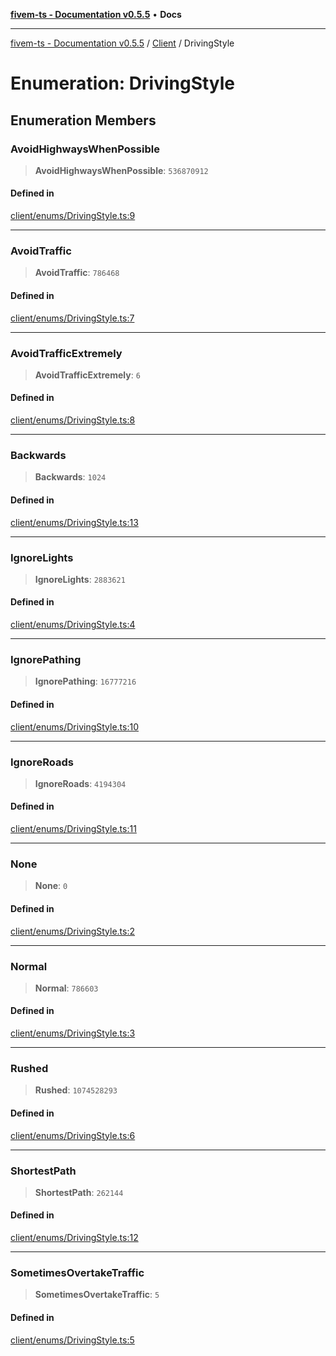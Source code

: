 [**fivem-ts - Documentation v0.5.5**](../../../README.md) • **Docs**

***

[fivem-ts - Documentation v0.5.5](../../../README.md) / [Client](../README.md) / DrivingStyle

# Enumeration: DrivingStyle

## Enumeration Members

### AvoidHighwaysWhenPossible

> **AvoidHighwaysWhenPossible**: `536870912`

#### Defined in

[client/enums/DrivingStyle.ts:9](https://github.com/Purpose-Dev/fivem-ts/blob/main/src/client/enums/DrivingStyle.ts#L9)

***

### AvoidTraffic

> **AvoidTraffic**: `786468`

#### Defined in

[client/enums/DrivingStyle.ts:7](https://github.com/Purpose-Dev/fivem-ts/blob/main/src/client/enums/DrivingStyle.ts#L7)

***

### AvoidTrafficExtremely

> **AvoidTrafficExtremely**: `6`

#### Defined in

[client/enums/DrivingStyle.ts:8](https://github.com/Purpose-Dev/fivem-ts/blob/main/src/client/enums/DrivingStyle.ts#L8)

***

### Backwards

> **Backwards**: `1024`

#### Defined in

[client/enums/DrivingStyle.ts:13](https://github.com/Purpose-Dev/fivem-ts/blob/main/src/client/enums/DrivingStyle.ts#L13)

***

### IgnoreLights

> **IgnoreLights**: `2883621`

#### Defined in

[client/enums/DrivingStyle.ts:4](https://github.com/Purpose-Dev/fivem-ts/blob/main/src/client/enums/DrivingStyle.ts#L4)

***

### IgnorePathing

> **IgnorePathing**: `16777216`

#### Defined in

[client/enums/DrivingStyle.ts:10](https://github.com/Purpose-Dev/fivem-ts/blob/main/src/client/enums/DrivingStyle.ts#L10)

***

### IgnoreRoads

> **IgnoreRoads**: `4194304`

#### Defined in

[client/enums/DrivingStyle.ts:11](https://github.com/Purpose-Dev/fivem-ts/blob/main/src/client/enums/DrivingStyle.ts#L11)

***

### None

> **None**: `0`

#### Defined in

[client/enums/DrivingStyle.ts:2](https://github.com/Purpose-Dev/fivem-ts/blob/main/src/client/enums/DrivingStyle.ts#L2)

***

### Normal

> **Normal**: `786603`

#### Defined in

[client/enums/DrivingStyle.ts:3](https://github.com/Purpose-Dev/fivem-ts/blob/main/src/client/enums/DrivingStyle.ts#L3)

***

### Rushed

> **Rushed**: `1074528293`

#### Defined in

[client/enums/DrivingStyle.ts:6](https://github.com/Purpose-Dev/fivem-ts/blob/main/src/client/enums/DrivingStyle.ts#L6)

***

### ShortestPath

> **ShortestPath**: `262144`

#### Defined in

[client/enums/DrivingStyle.ts:12](https://github.com/Purpose-Dev/fivem-ts/blob/main/src/client/enums/DrivingStyle.ts#L12)

***

### SometimesOvertakeTraffic

> **SometimesOvertakeTraffic**: `5`

#### Defined in

[client/enums/DrivingStyle.ts:5](https://github.com/Purpose-Dev/fivem-ts/blob/main/src/client/enums/DrivingStyle.ts#L5)
